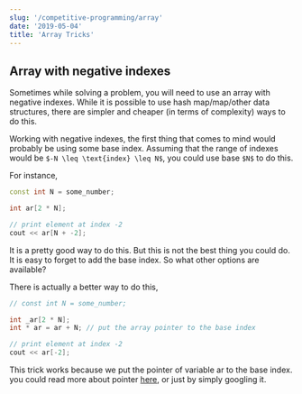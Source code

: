 ```yaml
---
slug: '/competitive-programming/array'
date: '2019-05-04'
title: 'Array Tricks'
---
```


## Array with negative indexes

Sometimes while solving a problem, you will need to use an array with negative indexes. While it is possible to use hash map/map/other data structures, there are simpler and cheaper (in terms of complexity) ways to do this.

Working with negative indexes, the first thing that comes to mind would probably be using some base index. Assuming that the range of indexes would be `$-N \leq \text{index} \leq N$`, you could use base `$N$` to do this.

For instance,

```c++
const int N = some_number;

int ar[2 * N];

// print element at index -2
cout << ar[N + -2];
```

It is a pretty good way to do this. But this is not the best thing you could do. It is easy to forget to add the base index. So what other options are available?

There is actually a better way to do this,

```c++
// const int N = some_number;

int _ar[2 * N];
int * ar = ar + N; // put the array pointer to the base index

// print element at index -2
cout << ar[-2];
```

This trick works because we put the pointer of variable ar to the base index. you could read more about pointer [here](https://en.cppreference.com/w/cpp/language/pointer), or just by simply googling it.